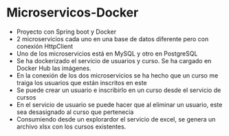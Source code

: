 # Microservicos-Docker

*  Proyecto con Spring boot y Docker
*  2 microservicios cada uno en una base de datos diferente pero con conexión HttpClient
*  Uno de los microservicios está en MySQL y otro en PostgreSQL
*  Se ha dockerizado el servicio de usuarios y curso. Se ha cargado en Docker Hub las imágenes.
*  En la conexión de los dos microservicios se ha hecho que un curso me traiga los usuarios que están inscritos en este
*  Se puede crear un usuario e inscribirlo en un curso desde el servicio de cursos
*  En el servicio de usuario se puede hacer que al eliminar un usuario, este sea desasignado al curso que pertenecia
*  Consumiendo desde un explorardor el servicio de excel, se genera un archivo xlsx con los cursos existentes. 
